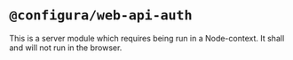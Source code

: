 # `@configura/web-api-auth`

This is a server module which requires being run in a Node-context. It shall and will not run in the browser.
